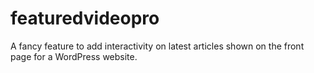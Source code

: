 # featuredvideopro
A fancy feature to add interactivity on latest articles shown on the front page for a WordPress website.
